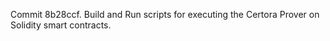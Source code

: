 Commit 8b28ccf.                    Build and Run scripts for executing the Certora Prover on Solidity smart contracts.